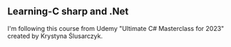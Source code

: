 ## Learning-C sharp and .Net

I'm following this course from Udemy "Ultimate C# Masterclass for 2023" created by Krystyna Ślusarczyk.

